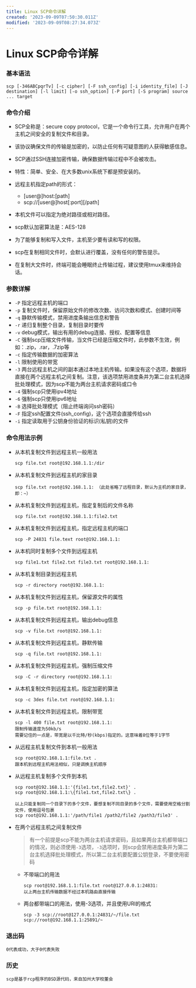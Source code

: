 ```yaml
---
title: Linux SCP命令详解
created: '2023-09-09T07:50:30.011Z'
modified: '2023-09-09T08:27:34.073Z'
---
```


# Linux SCP命令详解

### 基本语法

```shell
scp [-346ABCpqrTv] [-c cipher] [-F ssh_config] [-i identity_file] [-J destination] [-l limit] [-o ssh_option] [-P port] [-S program] source ... target
```
### 命令介绍

* SCP全称是：secure copy protocol，它是一个命令行工具，允许用户在两个主机之间安全的复制文件和目录。

* 该协议确保文件的传输是加密的，以防止任何有可疑意图的人获得敏感信息。

* SCP通过SSH连接加密传输，确保数据传输过程中不会被攻击。

* 特性：简单、安全、在大多数unix系统下都是预安装的。

* 远程主机指定path的形式：

  * [user@]host:[path]
  * scp://[user@]host[:port][/path]

* 本机文件可以指定为绝对路径或相对路径。

* scp默认加密算法是：AES-128

* 为了能够复制和写入文件，主机至少要有读和写的权限。

* scp在复制相同文件时，会默认进行覆盖，没有任何的警告提示。

* 在复制大文件时，终端可能会睡眠终止传输过程，建议使用tmux来维持会话。

### 参数详解

* `-P` 指定远程主机的端口
* `-p` 复制文件时，保留原始文件的修改次数、访问次数和模式、创建时间等
* `-q` 静默传输模式，禁用进度条输出信息和警告
* `-r` 递归复制整个目录，复制目录时要传
* `-v` debug模式，输出有用的debug连接、授权、配置等信息
* `-C` 强制scp压缩文件传输，当文件已经是压缩文件时，此参数不生效，例如：.zip，.rar，.7zip等
* `-c` 指定传输数据的加密算法
* `-l` 限制使用的带宽
* `-3` 两台远程主机之间的副本通过本地主机传输。如果没有这个选项，数据将直接在两个远程主机之间复制。注意，该选项禁用进度条并为第二台主机选择批处理模式，因为scp不能为两台主机请求密码或口令
* `-4` 强制scp只使用ipv4地址
* `-6` 强制scp只使用ipv6地址
* `-B` 选择批处理模式（阻止终端询问ssh密码）
* `-F` 指定ssh配置文件(ssh_config)，这个选项会直接传给ssh
* `-i` 指定读取用于公钥身份验证的标识(私钥)的文件
  
### 命令用法示例

* 从本机复制文件到远程主机一般用法
  ```shell
  scp file.txt root@192.168.1.1:/dir
  ```
* 从本机复制文件到远程主机的家目录
  ```shell
  scp file.txt root@192.168.1.1: （此处省略了远程目录，默认为主机的家目录，即：~）
  ```
* 从本机复制文件到远程主机，指定复制后的文件名称
  ```shell
  scp file.txt root@192.168.1.1:file2.txt
  ```
* 从本机复制文件到远程主机，指定远程主机的端口
  ```shell
  scp -P 24831 file.text root@192.168.1.1:
  ```
* 从本机同时复制多个文件到远程主机
  ```shell
  scp file1.txt file2.txt file3.txt root@192.168.1.1:
  ```
* 从本机复制目录到远程主机
  ```shell
  scp -r directory root@192.168.1.1:
  ```
* 从本机复制文件到远程主机，保留源文件的属性
  ```shell
  scp -p file.txt root@192.168.1.1:
  ```
* 从本机复制文件到远程主机，输出debug信息
  ```shell
  scp -v file.txt root@192.168.1.1:
  ```
* 从本机复制文件到远程主机，静默传输
  ```shell
  scp -q file.txt root@192.168.1.1:
  ```
* 从本机复制文件到远程主机，强制压缩文件
  ```shell
  scp -C -r directory root@192.168.1.1:
  ```
* 从本机复制文件到远程主机，指定加密的算法
  ```shell
  scp -c 3des file.txt root@192.168.1.1:
  ```
* 从本机复制文件到远程主机，限制带宽
  ```shell
  scp -l 400 file.txt root@192.168.1.1:
  限制传输速度为50kb/s
  需要记住的一点是，带宽是以千比特/秒(kbps)指定的。这意味着8位等于1字节
  ```
* 从远程主机复制文件到本机一般用法
  ```shell
  scp root@192.168.1.1:file.txt .
  跟本机到远程主机用法相似，只是调换主机顺序
  ```
* 从远程主机复制多个文件到本机
  ```shell
  scp root@192.168.1.1:'{file1.txt,file2.txt}' .
  scp root@192.168.1.1:\{file1.txt,file2.txt\} .

  以上只能复制同一个目录下的多个文件，要想复制不同目录的多个文件，需要使用空格分割文件，使用逗号包裹
  scp root@192.168.1.1:'/path/file1 /path2/file2 /path3/file3' .
  ```
* 在两个远程主机之间复制文件
  > 有一个前提是scp不能为两台主机请求密码，且如果两台主机都带端口的情况，则必须使用`-3`选项，`-3`选项时，则scp会禁用进度条并为第二台主机选择批处理模式，所以第二台主机要配置公钥登录，不要使用密码
  * 不带端口的用法
    ```shell
    scp root@192.168.1.1:file.txt root@127.0.0.1:24831:
    以上两台主机传输数据不经过本机路由直接传输
    ```
  * 两台都带端口的用法，使用-3选项，并且使用URI的格式
    ```shell
    scp -3 scp://root@127.0.0.1:24831/~/file.txt scp://root@192.168.1.1:25891/~
    ```

### 退出码

```
0代表成功，大于0代表失败
```
### 历史

```
scp是基于rcp程序的BSD源代码，来自加州大学校董会
```